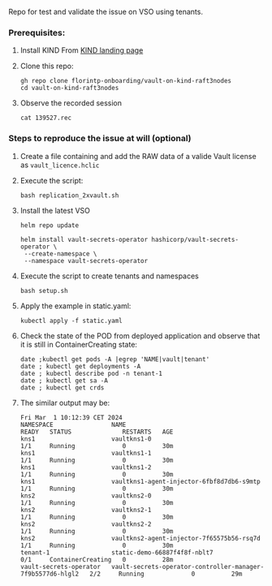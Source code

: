 Repo for test and validate the issue on VSO using tenants.

### Prerequisites:
1. Install KIND
   From [KIND landing page](https://kind.sigs.k8s.io/docs/user/quick-start/)
   
3. Clone this repo:
   ```
   gh repo clone florintp-onboarding/vault-on-kind-raft3nodes
   cd vault-on-kind-raft3nodes
   ```
4. Observe the recorded session
   ```
   cat 139527.rec
   ```


### Steps to reproduce the issue at will (optional)
1. Create a file containing and add the RAW data of a valide Vault license as `vault_licence.hclic`
2. Execute the script:
   ```
   bash replication_2xvault.sh
   ```
   
3. Install the latest VSO
   ````
   helm repo update

   helm install vault-secrets-operator hashicorp/vault-secrets-operator \
    --create-namespace \
    --namespace vault-secrets-operator
   ````
   
4. Execute the script to create tenants and namespaces
   ```
   bash setup.sh
   ```
   
5. Apply the example in static.yaml:
   ```
   kubectl apply -f static.yaml
   ```

6. Check the state of the POD from deployed application and observe that it is still in <bold>ContainerCreating</code> state:
   ```
   date ;kubectl get pods -A |egrep 'NAME|vault|tenant'
   date ; kubectl get deployments -A
   date ; kubectl describe pod -n tenant-1
   date ; kubectl get sa -A
   date ; kubectl get crds
   ```
7. The similar output may be:
   ```
   Fri Mar  1 10:12:39 CET 2024
   NAMESPACE                NAME                                                         READY   STATUS              RESTARTS   AGE
   kns1                     vaultkns1-0                                                  1/1     Running             0          30m
   kns1                     vaultkns1-1                                                  1/1     Running             0          30m
   kns1                     vaultkns1-2                                                  1/1     Running             0          30m
   kns1                     vaultkns1-agent-injector-6fbf8d7db6-s9mtp                    1/1     Running             0          30m
   kns2                     vaultkns2-0                                                  1/1     Running             0          30m
   kns2                     vaultkns2-1                                                  1/1     Running             0          30m
   kns2                     vaultkns2-2                                                  1/1     Running             0          30m
   kns2                     vaultkns2-agent-injector-7f65575b56-rsq7d                    1/1     Running             0          30m
   tenant-1                 static-demo-66887f4f8f-nblt7                                 0/1     ContainerCreating   0          28m
   vault-secrets-operator   vault-secrets-operator-controller-manager-7f9b5577d6-hlgl2   2/2     Running             0          29m
   ```
